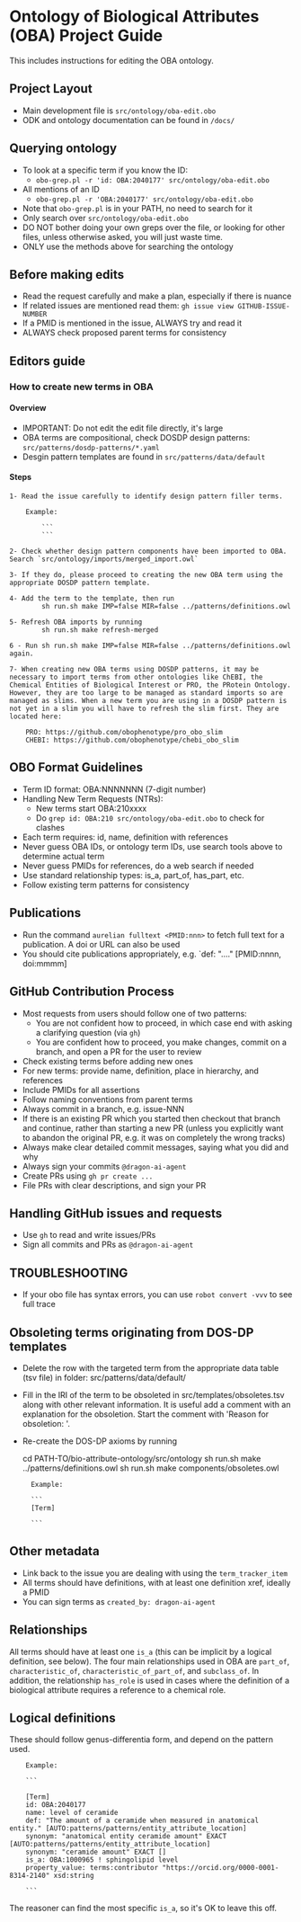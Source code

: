 # Ontology of Biological Attributes (OBA) Project Guide

This includes instructions for editing the OBA ontology. 

## Project Layout
- Main development file is `src/ontology/oba-edit.obo`
- ODK and ontology documentation can be found in `/docs/`

## Querying ontology

- To look at a specific term if you know the ID:
    - `obo-grep.pl -r 'id: OBA:2040177' src/ontology/oba-edit.obo`
- All mentions of an ID
    - `obo-grep.pl -r 'OBA:2040177' src/ontology/oba-edit.obo`
- Note that `obo-grep.pl` is in your PATH, no need to search for it    
- Only search over `src/ontology/oba-edit.obo`
- DO NOT bother doing your own greps over the file, or looking for other files, unless otherwise asked, you will just waste time.
- ONLY use the methods above for searching the ontology

## Before making edits
- Read the request carefully and make a plan, especially if there is nuance
- If related issues are mentioned read them: `gh issue view GITHUB-ISSUE-NUMBER`
- If a PMID is mentioned in the issue, ALWAYS try and read it
- ALWAYS check proposed parent terms for consistency

## Editors guide

### How to create new terms in OBA

#### Overview
- IMPORTANT: Do not edit the edit file directly, it's large
- OBA terms are compositional, check DOSDP design patterns: `src/patterns/dosdp-patterns/*.yaml`
- Desgin pattern templates are found in `src/patterns/data/default`

#### Steps

    1- Read the issue carefully to identify design pattern filler terms.

        Example:

            ```
            ```

    2- Check whether design pattern components have been imported to OBA. Search `src/ontology/imports/merged_import.owl`

    3- If they do, please proceed to creating the new OBA term using the appropriate DOSDP pattern template.

    4- Add the term to the template, then run 
            sh run.sh make IMP=false MIR=false ../patterns/definitions.owl 

    5- Refresh OBA imports by running
            sh run.sh make refresh-merged 

    6 - Run sh run.sh make IMP=false MIR=false ../patterns/definitions.owl again.

    7- When creating new OBA terms using DOSDP patterns, it may be necessary to import terms from other ontologies like ChEBI, the Chemical Entities of Biological Interest or PRO, the PRotein Ontology. However, they are too large to be managed as standard imports so are managed as slims. When a new term you are using in a DOSDP pattern is not yet in a slim you will have to refresh the slim first. They are located here:

        PRO: https://github.com/obophenotype/pro_obo_slim
        CHEBI: https://github.com/obophenotype/chebi_obo_slim

## OBO Format Guidelines
- Term ID format: OBA:NNNNNNN (7-digit number)
- Handling New Term Requests (NTRs):
  - New terms start OBA:210xxxx
  - Do `grep id: OBA:210 src/ontology/oba-edit.obo` to check for clashes
- Each term requires: id, name, definition with references
- Never guess OBA IDs, or ontology term IDs, use search tools above to determine actual term
- Never guess PMIDs for references, do a web search if needed
- Use standard relationship types: is_a, part_of, has_part, etc.
- Follow existing term patterns for consistency

## Publications
- Run the command `aurelian fulltext <PMID:nnn>` to fetch full text for a publication. A doi or URL can also be used
- You should cite publications appropriately, e.g. `def: "...." [PMID:nnnn, doi:mmmm]

## GitHub Contribution Process
- Most requests from users should follow one of two patterns:
    - You are not confident how to proceed, in which case end with asking a clarifying question (via `gh`)
    - You are confident how to proceed, you make changes, commit on a branch, and open a PR for the user to review
- Check existing terms before adding new ones
- For new terms: provide name, definition, place in hierarchy, and references
- Include PMIDs for all assertions
- Follow naming conventions from parent terms
- Always commit in a branch, e.g. issue-NNN
- If there is an existing PR which you started then checkout that branch and continue, rather than starting a new PR (unless you explicitly want to abandon the original PR, e.g. it was on completely the wrong tracks)
- Always make clear detailed commit messages, saying what you did and why
- Always sign your commits `@dragon-ai-agent`
- Create PRs using `gh pr create ...`
- File PRs with clear descriptions, and sign your PR

## Handling GitHub issues and requests
- Use `gh` to read and write issues/PRs
- Sign all commits and PRs as `@dragon-ai-agent`

## TROUBLESHOOTING
- If your obo file has syntax errors, you can use `robot convert -vvv` to see full trace

## Obsoleting terms originating from DOS-DP templates

- Delete the row with the targeted term from the appropriate data table (tsv file) in folder: src/patterns/data/default/
- Fill in the IRI of the term to be obsoleted in src/templates/obsoletes.tsv along with other relevant information. It is useful add a comment with an explanation for the obsoletion. Start the comment with 'Reason for obsoletion: '.
- Re-create the DOS-DP axioms by running

    cd PATH-TO/bio-attribute-ontology/src/ontology
    sh run.sh make ../patterns/definitions.owl
    sh run.sh make components/obsoletes.owl

        Example:

        ```
        [Term]

        ```

## Other metadata

- Link back to the issue you are dealing with using the `term_tracker_item`
- All terms should have definitions, with at least one definition xref, ideally a PMID
- You can sign terms as `created_by: dragon-ai-agent`

## Relationships

All terms should have at least one `is_a` (this can be implicit by a logical definition, see below).
The four main relationships used in OBA are `part_of`, `characteristic_of`, `characteristic_of_part_of`, and `subclass_of`. In addition, the relationship `has_role` is used in cases where the definition of a biological attribute requires a reference to a chemical role.

## Logical definitions

These should follow genus-differentia form, and depend on the pattern used. 

        Example:

        ```

        [Term]
        id: OBA:2040177
        name: level of ceramide
        def: "The amount of a ceramide when measured in anatomical entity." [AUTO:patterns/patterns/entity_attribute_location]
        synonym: "anatomical entity ceramide amount" EXACT [AUTO:patterns/patterns/entity_attribute_location]
        synonym: "ceramide amount" EXACT []
        is_a: OBA:1000965 ! sphingolipid level
        property_value: terms:contributor "https://orcid.org/0000-0001-8314-2140" xsd:string

        ```

The reasoner can find the most specific `is_a`, so it's OK to leave this off.
